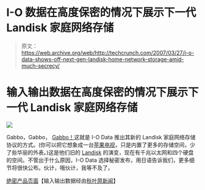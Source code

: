 # I-O 数据在高度保密的情况下展示下一代 Landisk 家庭网络存储

> 原文：<https://web.archive.org/web/http://techcrunch.com/2007/03/27/i-o-data-shows-off-next-gen-landisk-home-network-storage-amid-much-secrecy/>

# 输入输出数据在高度保密的情况下展示下一代 Landisk 家庭网络存储

![](img/86ffe1f98d0a71040dbcafeb1d6dc03c.png)

Gabbo，Gabbo， [Gabbo！](https://web.archive.org/web/20210423073711/http://en.wikipedia.org/wiki/Krusty_Gets_Kancelled)这就是 I-O Data 推出其新的 Landisk 家庭网络存储协议的方式。(你可以把它想象成一台[苹果电视](https://web.archive.org/web/20210423073711/http://crunchgear.com/2007/03/23/apple-tv-is-t3h-8om6/)，只是内置了更多的存储空间，少了些华丽的外表。)这是他们旧的 [Landisk](https://web.archive.org/web/20210423073711/http://crunchgear.com/2006/09/21/landisk-network-hard-drive-enclosure/) 的演变，现在有千兆以太网和四个硬盘的空间。不管出于什么原因，I-O Data 选择秘密发布，用日语告诉我们，更多细节将很快公布。伙计，哦伙计，我等不及了。

[绝密产品页面](https://web.archive.org/web/20210423073711/http://www.iodata.jp/promo/bb/landisk/hdl4-g/)【输入输出数据经由[秋叶原新闻](https://web.archive.org/web/20210423073711/http://www.akihabaranews.com/en/news-13529-I-O+DATA+offer+a+new+LANDISK+for+home%3F.html)】